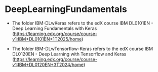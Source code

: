 # DeepLearningFundamentals

* The folder IBM-DLwKeras refers to the edX course IBM DL0101EN - Deep Learning Fundamentals with Keras (https://learning.edx.org/course/course-v1:IBM+DL0101EN+1T2025/home)

* The folder IBM-DLwTensorflow-Keras refers to the edX course IBM DL0120EN - Deep Learning with Tensorflow and Keras (https://learning.edx.org/course/course-v1:IBM+DL0120EN+3T2024/home)
